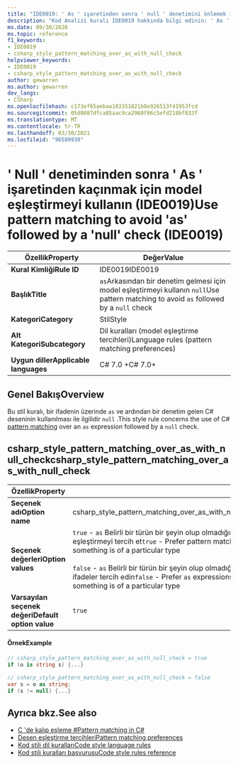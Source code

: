 ```yaml
---
title: "IDE0019: ' As ' işaretinden sonra ' null ' denetimini önlemek için model eşleştirmeyi kullanın"
description: "Kod Analizi kuralı IDE0019 hakkında bilgi edinin: ' As ' ve arkasından bir ' null ' denetimi ile kaçınmak için model eşleştirmeyi kullanın"
ms.date: 09/30/2020
ms.topic: reference
f1_keywords:
- IDE0019
- csharp_style_pattern_matching_over_as_with_null_check
helpviewer_keywords:
- IDE0019
- csharp_style_pattern_matching_over_as_with_null_check
author: gewarren
ms.author: gewarren
dev_langs:
- CSharp
ms.openlocfilehash: c173ef65aebaa103351821b8e926513f41953fcd
ms.sourcegitcommit: 05d0087dfca85aac9ca2960f86c5efd218bf833f
ms.translationtype: MT
ms.contentlocale: tr-TR
ms.lasthandoff: 03/30/2021
ms.locfileid: "96589930"
---
```

# <a name="use-pattern-matching-to-avoid-as-followed-by-a-null-check-ide0019"></a><span data-ttu-id="c5166-103">' Null ' denetiminden sonra ' As ' işaretinden kaçınmak için model eşleştirmeyi kullanın (IDE0019)</span><span class="sxs-lookup"><span data-stu-id="c5166-103">Use pattern matching to avoid 'as' followed by a 'null' check (IDE0019)</span></span>

|<span data-ttu-id="c5166-104">Özellik</span><span class="sxs-lookup"><span data-stu-id="c5166-104">Property</span></span>|<span data-ttu-id="c5166-105">Değer</span><span class="sxs-lookup"><span data-stu-id="c5166-105">Value</span></span>|
|-|-|
| <span data-ttu-id="c5166-106">**Kural Kimliği**</span><span class="sxs-lookup"><span data-stu-id="c5166-106">**Rule ID**</span></span> | <span data-ttu-id="c5166-107">IDE0019</span><span class="sxs-lookup"><span data-stu-id="c5166-107">IDE0019</span></span> |
| <span data-ttu-id="c5166-108">**Başlık**</span><span class="sxs-lookup"><span data-stu-id="c5166-108">**Title**</span></span> | <span data-ttu-id="c5166-109">`as`Arkasından bir denetim gelmesi için model eşleştirmeyi kullanın `null`</span><span class="sxs-lookup"><span data-stu-id="c5166-109">Use pattern matching to avoid `as` followed by a `null` check</span></span> |
| <span data-ttu-id="c5166-110">**Kategori**</span><span class="sxs-lookup"><span data-stu-id="c5166-110">**Category**</span></span> | <span data-ttu-id="c5166-111">Stil</span><span class="sxs-lookup"><span data-stu-id="c5166-111">Style</span></span> |
| <span data-ttu-id="c5166-112">**Alt Kategori**</span><span class="sxs-lookup"><span data-stu-id="c5166-112">**Subcategory**</span></span> | <span data-ttu-id="c5166-113">Dil kuralları (model eşleştirme tercihleri)</span><span class="sxs-lookup"><span data-stu-id="c5166-113">Language rules (pattern matching preferences)</span></span> |
| <span data-ttu-id="c5166-114">**Uygun diller**</span><span class="sxs-lookup"><span data-stu-id="c5166-114">**Applicable languages**</span></span> | <span data-ttu-id="c5166-115">C# 7.0 +</span><span class="sxs-lookup"><span data-stu-id="c5166-115">C# 7.0+</span></span> |

## <a name="overview"></a><span data-ttu-id="c5166-116">Genel Bakış</span><span class="sxs-lookup"><span data-stu-id="c5166-116">Overview</span></span>

<span data-ttu-id="c5166-117">Bu stil kuralı, bir ifadenin üzerinde [](../../../csharp/pattern-matching.md) `as` ve ardından bir denetim gelen C# deseninin kullanılması ile ilgilidir `null` .</span><span class="sxs-lookup"><span data-stu-id="c5166-117">This style rule concerns the use of C# [pattern matching](../../../csharp/pattern-matching.md) over an `as` expression followed by a `null` check.</span></span>

## <a name="csharp_style_pattern_matching_over_as_with_null_check"></a><span data-ttu-id="c5166-118">csharp_style_pattern_matching_over_as_with_null_check</span><span class="sxs-lookup"><span data-stu-id="c5166-118">csharp_style_pattern_matching_over_as_with_null_check</span></span>

|<span data-ttu-id="c5166-119">Özellik</span><span class="sxs-lookup"><span data-stu-id="c5166-119">Property</span></span>|<span data-ttu-id="c5166-120">Değer</span><span class="sxs-lookup"><span data-stu-id="c5166-120">Value</span></span>|
|-|-|
| <span data-ttu-id="c5166-121">**Seçenek adı**</span><span class="sxs-lookup"><span data-stu-id="c5166-121">**Option name**</span></span> | <span data-ttu-id="c5166-122">csharp_style_pattern_matching_over_as_with_null_check</span><span class="sxs-lookup"><span data-stu-id="c5166-122">csharp_style_pattern_matching_over_as_with_null_check</span></span>
| <span data-ttu-id="c5166-123">**Seçenek değerleri**</span><span class="sxs-lookup"><span data-stu-id="c5166-123">**Option values**</span></span> | <span data-ttu-id="c5166-124">`true` - `as` Belirli bir türün bir şeyin olup olmadığını anlamak için null denetimleri olan ifadeler yerine kalıp eşleştirmeyi tercih et</span><span class="sxs-lookup"><span data-stu-id="c5166-124">`true` - Prefer pattern matching instead of `as` expressions with null checks to determine if something is of a particular type</span></span><br /><br /><span data-ttu-id="c5166-125">`false` - `as` Belirli bir türün bir şeyin olup olmadığını anlamak için, desenler eşleme yerine null denetimleri olan ifadeler tercih edin</span><span class="sxs-lookup"><span data-stu-id="c5166-125">`false` - Prefer `as` expressions with null checks instead of pattern matching to determine if something is of a particular type</span></span> |
| <span data-ttu-id="c5166-126">**Varsayılan seçenek değeri**</span><span class="sxs-lookup"><span data-stu-id="c5166-126">**Default option value**</span></span> | `true` |

#### <a name="example"></a><span data-ttu-id="c5166-127">Örnek</span><span class="sxs-lookup"><span data-stu-id="c5166-127">Example</span></span>

```csharp
// csharp_style_pattern_matching_over_as_with_null_check = true
if (o is string s) {...}

// csharp_style_pattern_matching_over_as_with_null_check = false
var s = o as string;
if (s != null) {...}
```

## <a name="see-also"></a><span data-ttu-id="c5166-128">Ayrıca bkz.</span><span class="sxs-lookup"><span data-stu-id="c5166-128">See also</span></span>

- [<span data-ttu-id="c5166-129">C 'de kalıp eşleme #</span><span class="sxs-lookup"><span data-stu-id="c5166-129">Pattern matching in C#</span></span>](../../../csharp/pattern-matching.md)
- [<span data-ttu-id="c5166-130">Desen eşleştirme tercihleri</span><span class="sxs-lookup"><span data-stu-id="c5166-130">Pattern matching preferences</span></span>](pattern-matching-preferences.md)
- [<span data-ttu-id="c5166-131">Kod stili dil kuralları</span><span class="sxs-lookup"><span data-stu-id="c5166-131">Code style language rules</span></span>](language-rules.md)
- [<span data-ttu-id="c5166-132">Kod stili kuralları başvurusu</span><span class="sxs-lookup"><span data-stu-id="c5166-132">Code style rules reference</span></span>](index.md)
